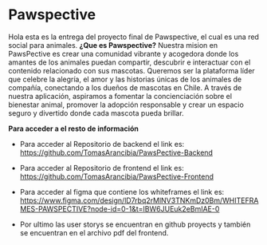 ﻿# Pawspective
Hola esta es la entrega del proyecto final de Pawspective, el cual es una red social para animales. 
**¿Que es Pawspective?**
Nuestra mision en PawsPective es crear una comunidad vibrante y acogedora donde los amantes de los animales puedan compartir, descubrir e interactuar con el contenido relacionado con sus mascotas. Queremos ser la plataforma líder que celebre la alegría, el amor y las historias únicas de los animales de compañía, conectando a los dueños de mascotas en Chile. A través de nuestra aplicación, aspiramos a fomentar la concienciación sobre el bienestar animal, promover la adopción responsable y crear un espacio seguro y divertido donde cada mascota pueda brillar.

**Para acceder a el resto de información**
 - Para acceder al Repositorio de backend el link es: https://github.com/TomasArancibia/PawsPective-Backend
 - Para acceder al Repositorio de frontend el link es: https://github.com/TomasArancibia/PawsPective-Frontend
 
 - Para acceder al figma que contiene los whiteframes el link es: https://www.figma.com/design/lD7rbq2rMlNV3TNKmDz0Bm/WHITEFRAMES-PAWSPECTIVE?node-id=0-1&t=IBW6JUEuk2eBmIAE-0
 - Por ultimo las user storys se encuentran en github proyects y también se encuentran en el archivo pdf del frontend.
